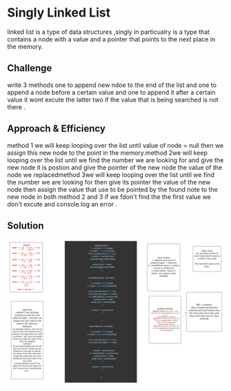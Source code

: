 # Singly Linked List
<!-- Short summary or background information -->
linked list  is a type of data structures ,singly in particualry is a type that contains a node with a value and  a pointer that points to the next place in the memory. 
## Challenge
<!-- Short summary or background information -->
write 3 methods one to append new  ndoe to the end of the list and one to append a node before a certain value and one to append it after a certain value it wont excute the latter two if the value that is being searched is not there .
## Approach & Efficiency
<!-- What approach did you take? Why? What is the Big O space/time for this approach? -->
method 1 we will keep looping over the list until value of node = null then we  assign this new node to the point in the memory.method 2we will keep looping  over the list until we find  the number we are looking for and give the new node it is postion  and  give the pointer of the new node the value of the node we replacedmethod 3we will keep looping over the list until we find the number we are looking for then give its pointer the value of the new node then  assign the value that use to be pointed by the found note to the new node  in both method 2 and 3 if we fdon't find the the first value we don't excute and console.log an error .

## Solution
<!-- Embedded whiteboard image -->
![image](../../assets/challenge-6.png)
